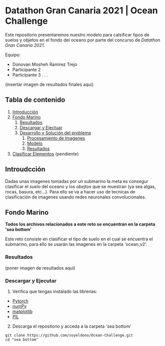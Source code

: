 # Datathon Gran Canaria 2021 | Ocean Challenge

Este repositorio presentaremos nuestro modelo para calsificar tipos de suelos y objetos en el fondo del oceano por parte del concurso de *Datathon Gran Canaria 2021*.

Equipo:

- Donovan Mosheh Ramirez Trejo
- Participante 2
- Participante 3
.
.
.

(insertar imagen de resultados finales aqui)

## Tabla de contenido
1. [Introducción](#introduction)
2. [Fondo Marino](#sea_bottom)
    1. [Resultados](#show_final_results)
    2. [Descargar y Ejectuar](#download_and_execute)
    3. [Desarrollo y Solución del problema](#dev_and_solution)
        1. [Procesamiento de Imagenes](#images)
        2. [Modelo](#model)
        3. [Resultados](#show_results)
3. [Clasificar Elementos](#ocean_chalenge)
    (pendiente)


## Introudcción <a name="introduction"></a>

Dadas unas imagenes tomadas por un submarino la meta es consegur clasificar el *suelo* del oceano y los *obejtos* que se muestran (ya sea algas, rocas, basura, etc...).
Para ello se va a hacer uso de tecnicas de clasificación de imagenes usando redes neuronales convolucionales.

## Fondo Marino <a name="sea_bottom"></a>

**Todos los archivos relacionados a este reto se encuentran en la carpeta 'sea bottom'**

Este reto consiste en clasificar el tipo de suelo en el cual se encuentra el submarino, para ello se usarán las imagenes en la carpeta 'ocean_v2'. 

### Resultados <a name="show_final_results"></a>

(poner imagen de resultados aqui)

### Descargar y Ejecutar <a name="download_and_execute"></a>

1. Verifica que tengas instalado las librerías:
- [Pytorch](https://pytorch.org/)
- [numPy](https://numpy.org/install/)
- [matplotlib](https://matplotlib.org/stable/users/installing.html)
- [PIL](https://pillow.readthedocs.io/en/stable/installation.html)

2. Descarga el repositorio y acceda a la carpeta 'sea bottom'
```
git clone https://github.com/soyeldono/Ocean-Challenge.git
cd "sea bottom"
``` 
